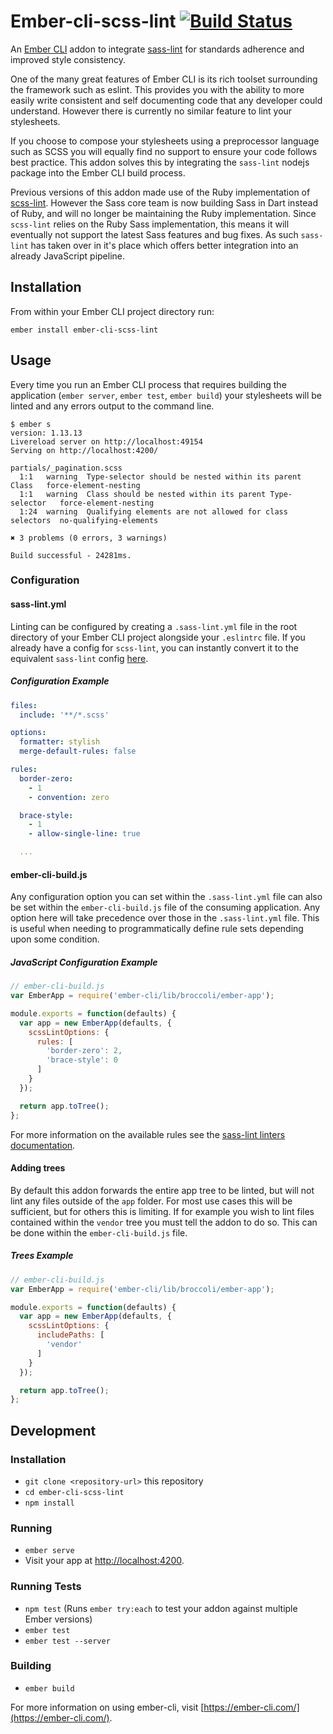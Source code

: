 # Ember-cli-scss-lint [![Build Status](https://travis-ci.org/tomasbasham/ember-cli-scss-lint.svg?branch=master)](https://travis-ci.org/tomasbasham/ember-cli-scss-lint)

An [Ember CLI](https://ember-cli.com/) addon to integrate
[sass-lint](https://github.com/sasstools/sass-lint) for standards adherence and
improved style consistency.

One of the many great features of Ember CLI is its rich toolset surrounding the
framework such as eslint. This provides you with the ability to more easily
write consistent and self documenting code that any developer could understand.
However there is currently no similar feature to lint your stylesheets.

If you choose to compose your stylesheets using a preprocessor language such as
SCSS you will equally find no support to ensure your code follows best
practice. This addon solves this by integrating the `sass-lint` nodejs package
into the Ember CLI build process.

Previous versions of this addon made use of the Ruby implementation of
[scss-lint](https://github.com/brigade/scss-lint). However the Sass core team
is now building Sass in Dart instead of Ruby, and will no longer be maintaining
the Ruby implementation. Since `scss-lint` relies on the Ruby Sass
implementation, this means it will eventually not support the latest Sass
features and bug fixes. As such `sass-lint` has taken over in it's place which
offers better integration into an already JavaScript pipeline.

## Installation

From within your Ember CLI project directory run:
```
ember install ember-cli-scss-lint
```

## Usage

Every time you run an Ember CLI process that requires building the application
(`ember server`, `ember test`, `ember build`) your stylesheets will be linted
and any errors output to the command line.

```
$ ember s
version: 1.13.13
Livereload server on http://localhost:49154
Serving on http://localhost:4200/

partials/_pagination.scss
  1:1   warning  Type-selector should be nested within its parent Class   force-element-nesting
  1:1   warning  Class should be nested within its parent Type-selector   force-element-nesting
  1:24  warning  Qualifying elements are not allowed for class selectors  no-qualifying-elements

✖ 3 problems (0 errors, 3 warnings)

Build successful - 24281ms.
```

### Configuration

#### sass-lint.yml

Linting can be configured by creating a `.sass-lint.yml` file in the root
directory of your Ember CLI project alongside your `.eslintrc` file. If you
already have a config for `scss-lint`, you can instantly convert it to the
equivalent `sass-lint` config
[here](sasstools.github.io/make-sass-lint-config).

##### Configuration Example

```yml
files:
  include: '**/*.scss'

options:
  formatter: stylish
  merge-default-rules: false

rules:
  border-zero:
    - 1
    - convention: zero

  brace-style:
    - 1
    - allow-single-line: true

  ...
```

#### ember-cli-build.js

Any configuration option you can set within the `.sass-lint.yml` file can also
be set within the `ember-cli-build.js` file of the consuming application. Any
option here will take precedence over those in the `.sass-lint.yml` file. This
is useful when needing to programmatically define rule sets depending upon some
condition.

##### JavaScript Configuration Example

```JavaScript
// ember-cli-build.js
var EmberApp = require('ember-cli/lib/broccoli/ember-app');

module.exports = function(defaults) {
  var app = new EmberApp(defaults, {
    scssLintOptions: {
      rules: [
        'border-zero': 2,
        'brace-style': 0
      ]
    }
  });

  return app.toTree();
};
```

For more information on the available rules see the [sass-lint linters
documentation](https://github.com/sasstools/sass-lint/tree/master/docs/rules).

#### Adding trees

By default this addon forwards the entire app tree to be linted, but will not
lint any files outside of the `app` folder. For most use cases this will be
sufficient, but for others this is limiting. If for example you wish to lint
files contained within the `vendor` tree you must tell the addon to do so. This
can be done within the `ember-cli-build.js` file.

##### Trees Example

```JavaScript
// ember-cli-build.js
var EmberApp = require('ember-cli/lib/broccoli/ember-app');

module.exports = function(defaults) {
  var app = new EmberApp(defaults, {
    scssLintOptions: {
      includePaths: [
        'vendor'
      ]
    }
  });

  return app.toTree();
};
```

## Development

### Installation

* `git clone <repository-url>` this repository
* `cd ember-cli-scss-lint`
* `npm install`

### Running

* `ember serve`
* Visit your app at [http://localhost:4200](http://localhost:4200).

### Running Tests

* `npm test` (Runs `ember try:each` to test your addon against multiple Ember
  versions)
* `ember test`
* `ember test --server`

### Building

* `ember build`

For more information on using ember-cli, visit
[https://ember-cli.com/](https://ember-cli.com/).
